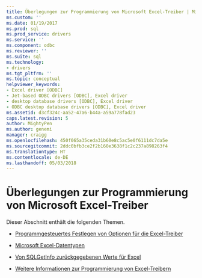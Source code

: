 ```yaml
---
title: Überlegungen zur Programmierung von Microsoft Excel-Treiber | Microsoft Docs
ms.custom: ''
ms.date: 01/19/2017
ms.prod: sql
ms.prod_service: drivers
ms.service: ''
ms.component: odbc
ms.reviewer: ''
ms.suite: sql
ms.technology:
- drivers
ms.tgt_pltfrm: ''
ms.topic: conceptual
helpviewer_keywords:
- Excel driver [ODBC]
- Jet-based ODBC drivers [ODBC], Excel driver
- desktop database drivers [ODBC], Excel driver
- ODBC desktop database drivers [ODBC], Excel driver
ms.assetid: d3cf324c-aa52-47a6-b44a-a59a778fad23
caps.latest.revision: 5
author: MightyPen
ms.author: genemi
manager: craigg
ms.openlocfilehash: 450f065a35ceda31b60e8c5ac5e0f6111dc7da5e
ms.sourcegitcommit: 2ddc0bfb3ce2f2b160e3638f1c2c237a898263f4
ms.translationtype: HT
ms.contentlocale: de-DE
ms.lasthandoff: 05/03/2018
---
```

# <a name="microsoft-excel-driver-programming-considerations"></a>Überlegungen zur Programmierung von Microsoft Excel-Treiber
Dieser Abschnitt enthält die folgenden Themen.  
  
-   [Programmgesteuertes Festlegen von Optionen für die Excel-Treiber](../../odbc/microsoft/setting-options-programmatically-for-the-excel-driver.md)  
  
-   [Microsoft Excel-Datentypen](../../odbc/microsoft/microsoft-excel-data-types.md)  
  
-   [Von SQLGetInfo zurückgegebenen Werte für Excel](../../odbc/microsoft/sqlgetinfo-returned-values-for-excel.md)  
  
-   [Weitere Informationen zur Programmierung von Excel-Treibern](../../odbc/microsoft/other-excel-driver-programming-details.md)
